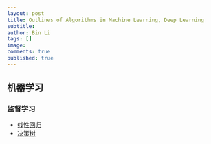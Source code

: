 ```yaml
---
layout: post
title: Outlines of Algorithms in Machine Learning, Deep Learning
subtitle:
author: Bin Li
tags: []
image: 
comments: true
published: true
---
```


## 机器学习
### 监督学习
* [线性回归](https://binlidaily.github.io/2018-06-03-regression/)
* [决策树](https://binlidaily.github.io/2018-09-11-decision-tree/)
